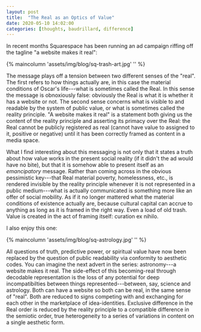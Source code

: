 ```yaml
---
layout: post
title:  "The Real as an Optics of Value"
date: 2020-05-10 14:02:00
categories: [thoughts, baudrillard, difference]
---
```


In recent months Squarespace has been running an ad campaign riffing off the tagline "a website makes it real":

<!--more-->

{% maincolumn 'assets/img/blog/sq-trash-art.jpg' '' %}

The message plays off a tension between two different senses of the "real". The first refers to how things actually are, in this case the material conditions of Oscar's life---what is sometimes called the Real. In this sense the message is obnoxiously false: obviously the Real is what it is whether it has a website or not. The second sense concerns what is visible to and readable by the system of public value, or what is sometimes called the reality principle. "A website makes it real" is a statement both giving us the content of the reality principle and asserting its primacy over the Real: the Real cannot be publicly registered as real (cannot have value to assigned to it, positive or negative) until it has been correctly framed as content in a media space.

What I find interesting about this messaging is not only that it states a truth about how value works in the present social reality (if it didn't the ad would have no bite), but that it is somehow able to present itself as an _emancipatory_ message. Rather than coming across in the obvious pessimistic key---that Real material poverty, homelessness, etc., is rendered invisible by the reality principle whenever it is not represented in a public medium---what is actually communicated is something more like an offer of social mobility. As if it no longer mattered what the material conditions of existence actually are, because cultural capital can accrue to anything as long as it is framed in the right way. Even a load of old trash. Value is created in the act of framing itself: curation ex nihilo.

I also enjoy this one:

{% maincolumn 'assets/img/blog/sq-astrology.jpg' '' %}

All questions of truth, predictive power, or spiritual value have now been replaced by the question of public readability via conformity to aesthetic codes. You can imagine the next advert in the series: astronomy---a website makes it real. The side-effect of this becoming-real through decodable representation is the loss of any potential for deep incompatibilties between things represented---between, say, science and astrology. Both can have a website so both can be real, in the same sense of "real". Both are reduced to signs competing with and exchanging for each other in the marketplace of idea-identities. Exclusive difference in the Real order is reduced by the reality principle to a compatible difference in the semiotic order, true heterogeneity to a series of variations in content on a single aesthetic form.
